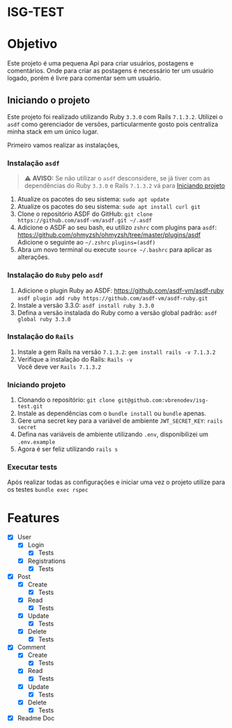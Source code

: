 # ISG-TEST

# Objetivo
Este projeto é uma pequena Api para criar usuários, postagens e comentários. Onde para criar as postagens é necessário ter um usuário logado, porém é livre para comentar sem um usuário.

## Iniciando o projeto
Este projeto foi realizado utilizando Ruby `3.3.0` com Rails `7.1.3.2`. Utilizei o `asdf` como gerenciador de versões, particularmente gosto pois centraliza minha stack em um único lugar.

Primeiro vamos realizar as instalações, 
### Instalação `asdf`
> :warning: **AVISO:** Se não utilizar o `asdf` desconsidere, se já tiver com as dependências do Ruby `3.3.0` e Rails `7.1.3.2` vá para [Iniciando projeto](#iniciando-projeto)

1. Atualize os pacotes do seu sistema:
```sudo apt update```
2. Atualize os pacotes do seu sistema:
```sudo apt install curl git```
3. Clone o repositório ASDF do GitHub:
```git clone https://github.com/asdf-vm/asdf.git ~/.asdf```
4. Adicione o ASDF ao seu bash, eu utilizo `zshrc` com plugins para `asdf`:
   https://github.com/ohmyzsh/ohmyzsh/tree/master/plugins/asdf
   Adicione o seguinte ao `~/.zshrc` `plugins=(asdf)`
5. Abra um novo terminal ou execute `source ~/.bashrc` para aplicar as alterações.

### Instalação do `Ruby` pelo `asdf`
1. Adicione o plugin Ruby ao ASDF: https://github.com/asdf-vm/asdf-ruby    
   ```asdf plugin add ruby https://github.com/asdf-vm/asdf-ruby.git```
2. Instale a versão 3.3.0: `asdf install ruby 3.3.0`
3. Defina a versão instalada do Ruby como a versão global padrão: `asdf global ruby 3.3.0`

### Instalação do `Rails`
1. Instale a gem Rails na versão `7.1.3.2`: `gem install rails -v 7.1.3.2`
2. Verifique a instalação do Rails: `Rails -v`          
   Você deve ver `Rails 7.1.3.2`

### Iniciando projeto
1. Clonando o repositório: `git clone git@github.com:vbrenodev/isg-test.git`
2. Instale as dependências com o `bundle install` ou `bundle` apenas.
3. Gere uma secret key para a variável de ambiente `JWT_SECRET_KEY`: `rails secret`
4. Defina nas variáveis de ambiente utilizando `.env`, disponibilizei um `.env.example`
5. Agora é ser feliz utilizando `rails s`

### Executar tests
Após realizar todas as configurações e iniciar uma vez o projeto utilize para os testes
`bundle exec rspec`


# Features
<!--ts-->
  * [x] User
    * [x] Login
      * [x] Tests
    * [x] Registrations
      * [x] Tests
  * [x] Post
    * [x] Create
      * [x] Tests
    * [x] Read
      * [x] Tests
    * [x] Update
      * [x] Tests
    * [x] Delete
      * [x] Tests
  * [x] Comment
    * [x] Create
      * [x] Tests
    * [x] Read
      * [x] Tests
    * [x] Update
      * [x] Tests
    * [x] Delete
      * [x] Tests

  * [x] Readme Doc
<!--te-->
